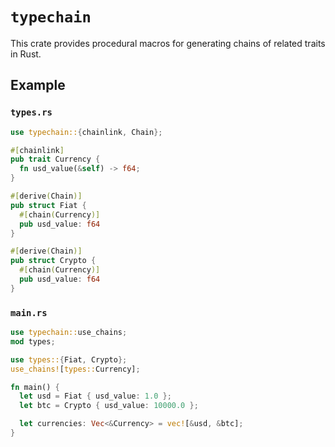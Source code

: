 # `typechain`

This crate provides procedural macros for generating chains of related traits in Rust.

## Example

### `types.rs`

```rust
use typechain::{chainlink, Chain};

#[chainlink]
pub trait Currency {
  fn usd_value(&self) -> f64;
}

#[derive(Chain)]
pub struct Fiat {
  #[chain(Currency)]
  pub usd_value: f64
}

#[derive(Chain)]
pub struct Crypto {
  #[chain(Currency)]
  pub usd_value: f64
}
```

### `main.rs`

```rust
use typechain::use_chains;
mod types;

use types::{Fiat, Crypto};
use_chains![types::Currency];

fn main() {
  let usd = Fiat { usd_value: 1.0 };
  let btc = Crypto { usd_value: 10000.0 };

  let currencies: Vec<&Currency> = vec![&usd, &btc];
}
```
